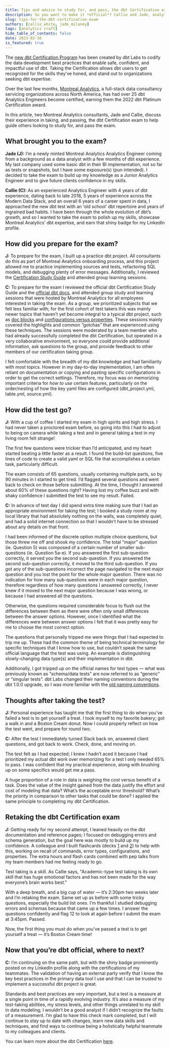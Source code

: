 ```yaml
---
title: Tips and advice to study for, and pass, the dbt Certification exam
description: So you want to make it *official*? Callie and Jade, analytics engineering at Montreal Analytics, share their advice on passing the dbt Certification Exam.
slug: tips-for-the-dbt-certification-exam
authors: [callie_white, jade_milaney]
tags: [analytics craft]
hide_table_of_contents: false
date: 2023-02-16
is_featured: true
---
```

The [new dbt Certification Program](https://www.getdbt.com/blog/dbt-certification-program) has been created by dbt Labs to codify the data development best practices that enable safe, confident, and impactful use of dbt. Taking the Certification allows dbt users to get recognized for the skills they’ve honed, and stand out to organizations seeking dbt expertise.

Over the last few months, [Montreal Analytics](https://www.montrealanalytics.com/), a full-stack data consultancy servicing organizations across North America, has had over 25 dbt Analytics Engineers become certified, earning them the 2022 dbt Platinum Certification award.

In this article, two Montreal Analytics consultants, Jade and Callie, discuss their experience in taking, and passing, the dbt Certification exam to help guide others looking to study for, and pass the exam.
<!--truncate-->

## What brought you to the exam?

**Jade (J):** I’m a newly minted Montreal Analytics Analytics Engineer coming from a background as a data analyst with a few months of dbt experience. My last company used some basic dbt in their BI implementation, not so far as tests or snapshots, but I have some exposure(s) (pun intended). I decided to take the exam to build up my knowledge as a Junior Analytics Engineer and to give future clients confidence in my skills.

**Callie (C):** As an experienced Analytics Engineer with 4 years of dbt experience, dating back to late 2018, 5 years of experience across the Modern Data Stack, and an overall 6 years of a career spent in data, I approached the new dbt test with an ‘old school’ dbt repertoire and years of ingrained bad habits. I have been through the whole evolution of dbt’s growth, and so I wanted to take the exam to polish up my skills, showcase Montreal Analytics’ dbt expertise, and earn that shiny badge for my LinkedIn profile.

## How did you prepare for the exam?

**J:** To prepare for the exam, I built up a practice dbt project. All consultants do this as part of Montreal Analytics onboarding process, and this project allowed me to practice implementing sources and tests, refactoring SQL models, and debugging plenty of error messages. Additionally, I reviewed the [Certification Study Guide](https://www.getdbt.com/assets/uploads/dbt_certificate_study_guide.pdf) and attended group learning sessions.

**C:** To prepare for the exam I reviewed the official dbt Certification Study Guide and the [official dbt docs](https://docs.getdbt.com/), and attended group study and learning sessions that were hosted by Montreal Analytics for all employees interested in taking the exam. As a group, we prioritized subjects that we felt less familiar with; for the first cohort of test takers this was mainly newer topics that haven’t yet become integral to a typical dbt project, such as [doc blocks](https://docs.getdbt.com/docs/collaborate/documentation#using-docs-blocks) and [configurations versus properties](https://docs.getdbt.com/reference/configs-and-properties). These sessions mainly covered the highlights and common “gotchas” that are experienced using these techniques. The sessions were moderated by a team member who had already successfully completed the dbt Certification, but operated in a very collaborative environment, so everyone could provide additional information, ask questions to the group, and provide feedback to other members of our certification taking group.

I felt comfortable with the breadth of my dbt knowledge and had familiarity with most topics. However in my day-to-day implementation, I am often reliant on documentation or copying and pasting specific configurations in order to get the correct settings. Therefore, my focus was on memorizing important criteria for *how to use* certain features, particularly on the order/nesting of how the key yaml files are configured (dbt_project.yml, table.yml, source.yml).

## How did the test go?

**J:** With a cup of coffee I started my exam in high spirits and high stress. I had never taken a proctored exam before, so going into this I had to adjust to being on camera while taking a test and in general taking a test in my living room felt strange!

The first few questions were trickier than I’d anticipated, and my heart started beating a little faster as a result. I found the build-list questions, five lines of code to create a valid yaml or SQL file that accomplishes a certain task, particularly difficult.

The exam consists of 65 questions, usually containing multiple parts, so by 90 minutes in I started to get tired. I’d flagged several questions and went back to check on those before submitting. At the time, I thought I answered about 60% of these questions right? Having lost my coffee buzz and with shaky confidence I submitted the test to see my result. Failed.

**C:** In advance of test day I did spend extra time making sure that I had an appropriate environment for taking the test; I booked a study room at my local library that had absolutely nothing on the walls, was completely quiet, and had a solid internet connection so that I wouldn’t have to be stressed about any details on that front.

I had been informed of the discrete option multiple choice questions, but those threw me off and shook my confidence. The total “major” question (ie. Question 5) was composed of a certain number of smaller sub-questions (ie. Question 5a-e). If you answered the first sub-question correctly, it served you the second sub-question. If you answered the second sub-question correctly, it moved to the third sub-question. If you got any of the sub-questions incorrect the page navigated to the next major question and you lost the point for the whole major question. There was no indication for how many sub-questions were in each major question, therefore regardless of how many questions I answered correctly, I never knew if it moved to the next major question because I was wrong, or because I had answered all the questions.

Otherwise, the questions required considerable focus to flush out the differences between them as there were often only small differences between the answer options. However, once I identified what the differences were between answer options I felt that it was pretty easy for me to choose the most correct option.

The questions that personally tripped me were things that I had expected to trip me up. These had the common theme of being technical terminology for specific techniques that I know how to use, but couldn’t speak the same official language that the test was using. An example is distinguishing slowly-changing data type(s) and their implementation in dbt.

Additionally, I got tripped up on the official names for test types — what was previously known as “schema/data tests” are now referred to as “generic” or “singular tests”. dbt Labs changed their naming conventions during the dbt 1.0.0 upgrade, so I was more familiar with the [old naming conventions](https://docs.getdbt.com/guides/legacy/writing-custom-generic-tests).

## Thoughts after taking the test?

**J:** Personal experience has taught me that the first thing to do when you’ve failed a test is to get yourself a treat. I took myself to my favorite bakery; got a walk in and a Boston Cream donut. Now I could properly reflect on how the test went, and prepare for round two.

**C:** After the test I immediately turned Slack back on, answered client questions, and got back to work. Check, done, and moving on.

The test felt as I had expected; I knew I hadn’t aced it because I had prioritized my actual dbt work over memorizing for a test I only needed 65% to pass. I was confident that my practical experience, along with brushing up on some specifics would get me a pass.

A huge proportion of a role in data is weighing the cost versus benefit of a task. Does the value of the insight gained from the data justify the effort and cost of modeling that data? What’s the acceptable error threshold? What’s the priority in comparison to other tasks that could be done? I applied the same principle to completing my dbt Certification.

## Retaking the dbt Certification exam

**J:** Getting ready for my second attempt, I leaned heavily on the dbt documentation and reference pages; I focused on debugging errors and schema generation, but the goal here was mostly to build up my confidence. A colleague and I built flashcards (decks [1](https://quizlet.com/ca/718959401/dbt-study-terms-and-practice-qs-flash-cards/) and [2](https://quizlet.com/ca/720366359/dbt-certification-prep-2-flash-cards/)) to help with this, working on recall of commands, error types, configurations, and properties. The extra hours and flash cards combined with pep talks from my team members had me feeling ready to go.

Test taking is a skill. As Callie says, "Academic-type test taking is its own skill that has huge emotional factors and has not been made for the way everyone’s brain works best."

With a deep breath, and a big cup of water — it’s 2:30pm two weeks later and I’m retaking the exam. Same set up as before with some tricky questions, especially the build list ones. I’m thankful I studied debugging errors and schemas because that came up a few times. I answer the questions confidently and flag 12 to look at again before I submit the exam at 3:45pm.
Passed.

Now, the first thing you must do when you’ve passed a test is to get yourself a treat — it’s Boston Cream time!

## Now that you’re dbt official, where to next?

**C:** I’m continuing on the same path, but with the shiny badge prominently posted on my LinkedIn profile along with the certifications of my teammates. The validation of having an external party verify that I know the key best practices in the primary data tool I use and that I can be trusted to implement a successful dbt project is great.

Standards and best practices are very important, but a test is a measure at a single point in time of a rapidly evolving industry. It’s also a measure of my test-taking abilities, my stress levels, and other things unrelated to my skill in data modeling; I wouldn’t be a good analyst if I didn’t recognize the faults of a measurement. I’m glad to have this check mark completed, but I will continue to stay up to date with changes, learn new data skills and techniques, and find ways to continue being a holistically helpful teammate to my colleagues and clients.


You can learn more about the dbt Certification [here](https://www.getdbt.com/blog/dbt-certification-program/).